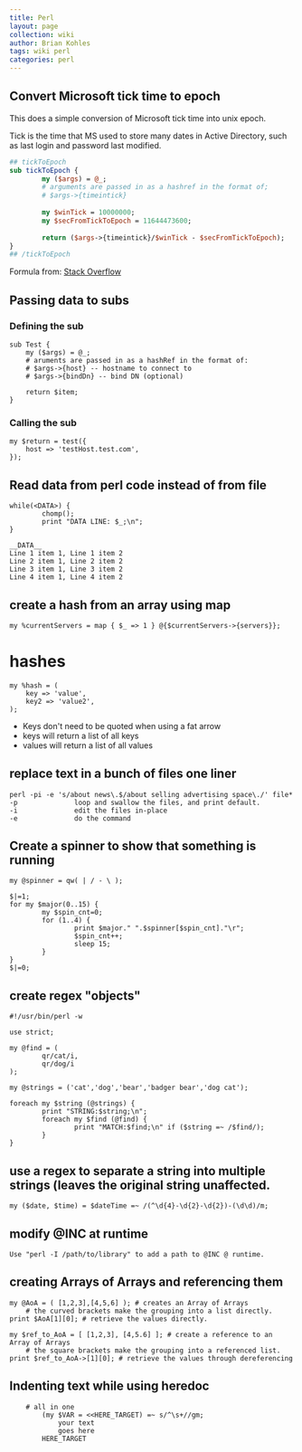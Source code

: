 ```yaml
---
title: Perl
layout: page
collection: wiki
author: Brian Kohles
tags: wiki perl
categories: perl
---
```


## Convert Microsoft tick time to epoch

This does a simple conversion of Microsoft tick time into unix epoch.

Tick is the time that MS used to store many dates in Active Directory, such as last login and password last modified.

```perl
## tickToEpoch
sub tickToEpoch {
        my ($args) = @_;
        # arguments are passed in as a hashref in the format of;
        # $args->{timeintick}
 
        my $winTick = 10000000;
        my $secFromTickToEpoch = 11644473600;
 
        return ($args->{timeintick}/$winTick - $secFromTickToEpoch);
}
## /tickToEpoch
```

Formula from: [Stack Overflow](https://stackoverflow.com/questions/6161776/convert-windows-filetime-to-second-in-unix-linux#6161842)

## Passing data to subs

### Defining the sub
```
sub Test {
	my ($args) = @_;
	# aruments are passed in as a hashRef in the format of:
	# $args->{host} -- hostname to connect to
	# $args->{bindDn} -- bind DN (optional)
	
	return $item;
}
```
### Calling the sub
```
my $return = test({
    host => 'testHost.test.com',
});
```

## Read data from perl code instead of from file
```
while(<DATA>) {
        chomp();
        print "DATA LINE: $_;\n";
}

__DATA__
Line 1 item 1, Line 1 item 2
Line 2 item 1, Line 2 item 2
Line 3 item 1, Line 3 item 2
Line 4 item 1, Line 4 item 2
```

## create a hash from an array using map
```
my %currentServers = map { $_ => 1 } @{$currentServers->{servers}};
```

# hashes
```
my %hash = (
	key => 'value',
	key2 => 'value2',
);
```

* Keys don't need to be quoted when using a fat arrow
* keys will return a list of all keys
* values will return a list of all values

## replace text in a bunch of files one liner

```
perl -pi -e 's/about news\.$/about selling advertising space\./' file*
-p              loop and swallow the files, and print default.
-i              edit the files in-place
-e              do the command
```

## Create a spinner to show that something is running
```
my @spinner = qw( | / - \ );

$|=1;
for my $major(0..15) {
        my $spin_cnt=0;
        for (1..4) {
                print $major." ".$spinner[$spin_cnt]."\r";
                $spin_cnt++;
                sleep 15;
        }
}
$|=0;
```

## create regex "objects"
```
#!/usr/bin/perl -w

use strict;

my @find = (
        qr/cat/i,
        qr/dog/i
);

my @strings = ('cat','dog','bear','badger bear','dog cat');

foreach my $string (@strings) {
        print "STRING:$string;\n";
        foreach my $find (@find) {
                print "MATCH:$find;\n" if ($string =~ /$find/);
        }
}
```

## use a regex to separate a string into multiple strings (leaves the original string unaffected.
```
my ($date, $time) = $dateTime =~ /(^\d{4}-\d{2}-\d{2})-(\d\d)/m;
```

## modify @INC at runtime
```
Use "perl -I /path/to/library" to add a path to @INC @ runtime.
```

## creating Arrays of Arrays and referencing them
```
my @AoA = ( [1,2,3],[4,5,6] ); # creates an Array of Arrays
	# the curved brackets make the grouping into a list directly.
print $AoA[1][0]; # retrieve the values directly.

my $ref_to_AoA = [ [1,2,3], [4,5.6] ]; # create a reference to an Array of Arrays
	# the square brackets make the grouping into a referenced list.
print $ref_to_AoA->[1][0]; # retrieve the values through dereferencing
```

## Indenting text while using heredoc
```
 	# all in one
		(my $VAR = <<HERE_TARGET) =~ s/^\s+//gm;
			your text
			goes here
		HERE_TARGET
```
